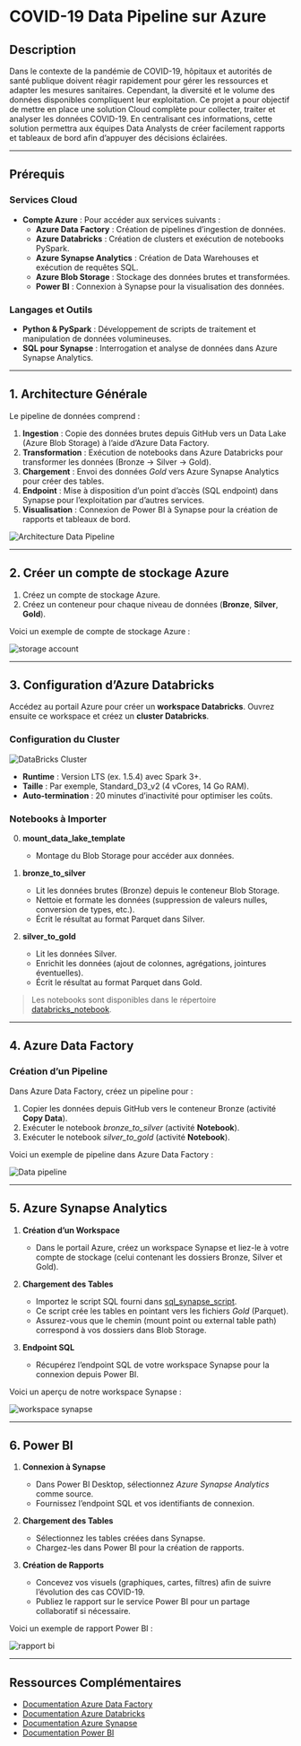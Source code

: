 # COVID-19 Data Pipeline sur Azure

## Description
Dans le contexte de la pandémie de COVID-19, hôpitaux et autorités de santé publique doivent réagir rapidement pour gérer les ressources et adapter les mesures sanitaires. Cependant, la diversité et le volume des données disponibles compliquent leur exploitation.
Ce projet a pour objectif de mettre en place une solution Cloud complète pour collecter, traiter et analyser les données COVID-19. En centralisant ces informations, cette solution permettra aux équipes Data Analysts de créer facilement rapports et tableaux de bord afin d’appuyer des décisions éclairées.


---

## Prérequis

### Services Cloud
- **Compte Azure** : Pour accéder aux services suivants :
  - **Azure Data Factory** : Création de pipelines d’ingestion de données.
  - **Azure Databricks** : Création de clusters et exécution de notebooks PySpark.
  - **Azure Synapse Analytics** : Création de Data Warehouses et exécution de requêtes SQL.
  - **Azure Blob Storage** : Stockage des données brutes et transformées.
  - **Power BI** : Connexion à Synapse pour la visualisation des données.

### Langages et Outils
- **Python & PySpark** : Développement de scripts de traitement et manipulation de données volumineuses.
- **SQL pour Synapse** : Interrogation et analyse de données dans Azure Synapse Analytics.

---

## 1. Architecture Générale

Le pipeline de données comprend :

1. **Ingestion** : Copie des données brutes depuis GitHub vers un Data Lake (Azure Blob Storage) à l’aide d’Azure Data Factory.  
2. **Transformation** : Exécution de notebooks dans Azure Databricks pour transformer les données (Bronze → Silver → Gold).  
3. **Chargement** : Envoi des données *Gold* vers Azure Synapse Analytics pour créer des tables.  
4. **Endpoint** : Mise à disposition d’un point d’accès (SQL endpoint) dans Synapse pour l’exploitation par d’autres services.  
5. **Visualisation** : Connexion de Power BI à Synapse pour la création de rapports et tableaux de bord.

![Architecture Data Pipeline](doc/pipeline.png)

---

## 2. Créer un compte de stockage Azure

1. Créez un compte de stockage Azure.  
2. Créez un conteneur pour chaque niveau de données (**Bronze**, **Silver**, **Gold**).

Voici un exemple de compte de stockage Azure :

![storage account](doc/stockage.png)

---

## 3. Configuration d’Azure Databricks

Accédez au portail Azure pour créer un **workspace Databricks**. Ouvrez ensuite ce workspace et créez un **cluster Databricks**.

### Configuration du Cluster
![DataBricks Cluster](doc/cluster.png)

- **Runtime** : Version LTS (ex. 1.5.4) avec Spark 3+.  
- **Taille** : Par exemple, Standard_D3_v2 (4 vCores, 14 Go RAM).  
- **Auto-termination** : 20 minutes d’inactivité pour optimiser les coûts.

### Notebooks à Importer

0. **mount_data_lake_template**  
   - Montage du Blob Storage pour accéder aux données.

1. **bronze_to_silver**  
   - Lit les données brutes (Bronze) depuis le conteneur Blob Storage.  
   - Nettoie et formate les données (suppression de valeurs nulles, conversion de types, etc.).  
   - Écrit le résultat au format Parquet dans Silver.

2. **silver_to_gold**  
   - Lit les données Silver.  
   - Enrichit les données (ajout de colonnes, agrégations, jointures éventuelles).  
   - Écrit le résultat au format Parquet dans Gold.

> Les notebooks sont disponibles dans le répertoire [databricks_notebook](databricks_notebook).

---

## 4. Azure Data Factory

### Création d’un Pipeline

Dans Azure Data Factory, créez un pipeline pour :

1. Copier les données depuis GitHub vers le conteneur Bronze (activité **Copy Data**).  
2. Exécuter le notebook *bronze_to_silver* (activité **Notebook**).  
3. Exécuter le notebook *silver_to_gold* (activité **Notebook**).

Voici un exemple de pipeline dans Azure Data Factory :

![Data pipeline](doc/datafactory.png)

---

## 5. Azure Synapse Analytics

1. **Création d’un Workspace**  
   - Dans le portail Azure, créez un workspace Synapse et liez-le à votre compte de stockage (celui contenant les dossiers Bronze, Silver et Gold).

2. **Chargement des Tables**  
   - Importez le script SQL fourni dans [sql_synapse_script](sql_synapse_script).  
   - Ce script crée les tables en pointant vers les fichiers *Gold* (Parquet).  
   - Assurez-vous que le chemin (mount point ou external table path) correspond à vos dossiers dans Blob Storage.

3. **Endpoint SQL**  
   - Récupérez l’endpoint SQL de votre workspace Synapse pour la connexion depuis Power BI.

Voici un aperçu de notre workspace Synapse :

![workspace synapse](doc/synapse.png)

---

## 6. Power BI

1. **Connexion à Synapse**  
   - Dans Power BI Desktop, sélectionnez *Azure Synapse Analytics* comme source.  
   - Fournissez l’endpoint SQL et vos identifiants de connexion.

2. **Chargement des Tables**  
   - Sélectionnez les tables créées dans Synapse.  
   - Chargez-les dans Power BI pour la création de rapports.

3. **Création de Rapports**  
   - Concevez vos visuels (graphiques, cartes, filtres) afin de suivre l’évolution des cas COVID-19.  
   - Publiez le rapport sur le service Power BI pour un partage collaboratif si nécessaire.

Voici un exemple de rapport Power BI :

![rapport bi](doc/powerBi.png)

---

## Ressources Complémentaires

- [Documentation Azure Data Factory](https://docs.microsoft.com/azure/data-factory/)  
- [Documentation Azure Databricks](https://docs.microsoft.com/azure/databricks/)  
- [Documentation Azure Synapse](https://docs.microsoft.com/azure/synapse-analytics/)  
- [Documentation Power BI](https://docs.microsoft.com/power-bi/)
